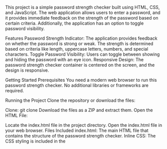 This project is a simple password strength checker built using HTML, CSS, and JavaScript. The web application allows users to enter a password, and it provides immediate feedback on the strength of the password based on certain criteria. Additionally, the application has an option to toggle password visibility.

Features
Password Strength Indicator: The application provides feedback on whether the password is strong or weak. The strength is determined based on criteria like length, uppercase letters, numbers, and special characters.
Toggle Password Visibility: Users can toggle between showing and hiding the password with an eye icon.
Responsive Design: The password strength checker container is centered on the screen, and the design is responsive.

Getting Started
Prerequisites
You need a modern web browser to run this password strength checker. No additional libraries or frameworks are required.

Running the Project
Clone the repository or download the files:

Clone: git clone <repository-url>
Download the files as a ZIP and extract them.
Open the HTML File:

Locate the index.html file in the project directory.
Open the index.html file in your web browser.
Files Included
index.html: The main HTML file that contains the structure of the password strength checker.
Inline CSS: The CSS styling is included in the <style> tag within the HTML file.
JavaScript: JavaScript functionality is provided in a <script> tag inside the HTML file

Usage
Open the Password Strength Checker:

Use your browser to open the index.html file.
Enter a Password:

Enter your desired password in the input field. As you type, a strength indicator will be shown below the input field.
Check Password Strength:

The password strength will be evaluated based on the following criteria:
Length is at least 8 characters.
Contains at least one uppercase letter.
Contains at least one number.
Contains at least one special character (e.g., !@#$%^&*).
If the password meets all criteria, it is marked as "Strong" with a green checkmark (✔️). Otherwise, it is marked as "Weak" with a red cross (❌).
Toggle Password Visibility:

Click the eye icon (👁️) to toggle between showing and hiding the password.
Project Structure
The password strength checker is composed of the following components:

HTML: Provides the structure of the page.

The password input field, the toggle button (👁️), and the strength message container.
CSS: Inline CSS is used to style the page and its components.

The main container is centered vertically and horizontally.
The password input and the feedback message are styled for better readability.
JavaScript: Adds interactivity to the page.

The checkPasswordStrength() function is used to evaluate the strength of the password.
Event listeners handle the password visibility toggle and the password strength evaluation.
